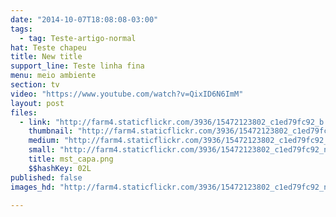 ```yaml
---
date: "2014-10-07T18:08:08-03:00"
tags:
  - tag: Teste-artigo-normal
hat: Teste chapeu
title: New title
support_line: Teste linha fina
menu: meio ambiente
section: tv
video: "https://www.youtube.com/watch?v=QixID6N6ImM"
layout: post
files:
  - link: "http://farm4.staticflickr.com/3936/15472123802_c1ed79fc92_b.jpg"
    thumbnail: "http://farm4.staticflickr.com/3936/15472123802_c1ed79fc92_t.jpg"
    medium: "http://farm4.staticflickr.com/3936/15472123802_c1ed79fc92_z.jpg"
    small: "http://farm4.staticflickr.com/3936/15472123802_c1ed79fc92_n.jpg"
    title: mst_capa.png
    $$hashKey: 02L
published: false
images_hd: "http://farm4.staticflickr.com/3936/15472123802_c1ed79fc92_n.jpg"

---
```

